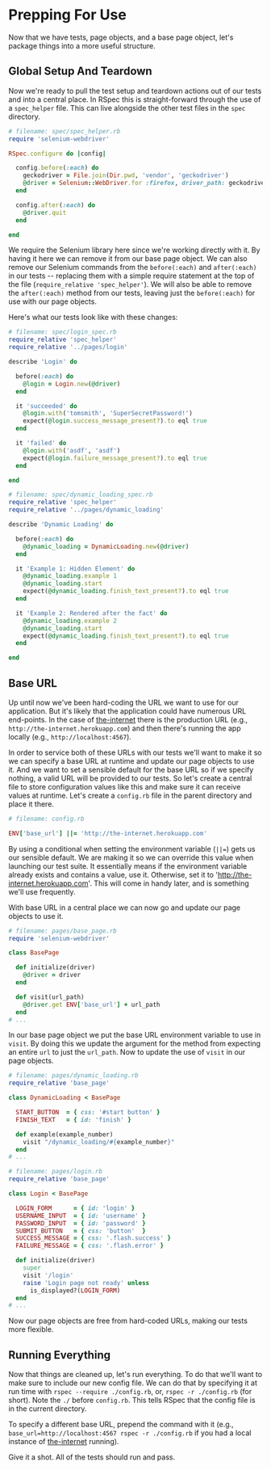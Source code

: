 # Prepping For Use

Now that we have tests, page objects, and a base page object, let's package things into a more useful structure.

## Global Setup And Teardown

Now we're ready to pull the test setup and teardown actions out of our tests and into a central place. In RSpec this is straight-forward through the use of a `spec_helper` file. This can live alongside the other test files in the `spec` directory.

```ruby
# filename: spec/spec_helper.rb
require 'selenium-webdriver'

RSpec.configure do |config|

  config.before(:each) do
    geckodriver = File.join(Dir.pwd, 'vendor', 'geckodriver')
    @driver = Selenium::WebDriver.for :firefox, driver_path: geckodriver
  end

  config.after(:each) do
    @driver.quit
  end

end
```

We require the Selenium library here since we're working directly with it. By having it here we can remove it from our base page object. We can also remove our Selenium commands from the `before(:each)` and `after(:each)` in our tests -- replacing them with a simple require statement at the top of the file (`require_relative 'spec_helper'`). We will also be able to remove the `after(:each)` method from our tests, leaving just the `before(:each)` for use with our page objects.

Here's what our tests look like with these changes:

```ruby
# filename: spec/login_spec.rb
require_relative 'spec_helper'
require_relative '../pages/login'

describe 'Login' do

  before(:each) do
    @login = Login.new(@driver)
  end

  it 'succeeded' do
    @login.with('tomsmith', 'SuperSecretPassword!')
    expect(@login.success_message_present?).to eql true
  end

  it 'failed' do
    @login.with('asdf', 'asdf')
    expect(@login.failure_message_present?).to eql true
  end

end
```

```ruby
# filename: spec/dynamic_loading_spec.rb
require_relative 'spec_helper'
require_relative '../pages/dynamic_loading'

describe 'Dynamic Loading' do

  before(:each) do
    @dynamic_loading = DynamicLoading.new(@driver)
  end

  it 'Example 1: Hidden Element' do
    @dynamic_loading.example 1
    @dynamic_loading.start
    expect(@dynamic_loading.finish_text_present?).to eql true
  end

  it 'Example 2: Rendered after the fact' do
    @dynamic_loading.example 2
    @dynamic_loading.start
    expect(@dynamic_loading.finish_text_present?).to eql true
  end

end
```

## Base URL

Up until now we've been hard-coding the URL we want to use for our application. But it's likely that the application could have numerous URL end-points. In the case of [the-internet](https://github.com/tourdedave/the-internet) there is the production URL (e.g., `http://the-internet.herokuapp.com`) and then there's running the app locally (e.g., `http://localhost:4567`).

In order to service both of these URLs with our tests we'll want to make it so we can specify a base URL at runtime and update our page objects to use it. And we want to set a sensible default for the base URL so if we specify nothing, a valid URL will be provided to our tests. So let's create a central file to store configuration values like this and make sure it can receive values at runtime. Let's create a `config.rb` file in the parent directory and place it there.

```ruby
# filename: config.rb

ENV['base_url'] ||= 'http://the-internet.herokuapp.com'
```

By using a conditional when setting the environment variable (`||=`) gets us our sensible default. We are making it so we can override this value when launching our test suite. It essentially means if the environment variable already exists and contains a value, use it. Otherwise, set it to 'http://the-internet.herokuapp.com'. This will come in handy later, and is something we'll use frequently.

With base URL in a central place we can now go and update our page objects to use it.

```ruby
# filename: pages/base_page.rb
require 'selenium-webdriver'

class BasePage

  def initialize(driver)
    @driver = driver
  end

  def visit(url_path)
    @driver.get ENV['base_url'] + url_path
  end
# ...
```

In our base page object we put the base URL environment variable to use in `visit`. By doing this we update the argument for the method from expecting an entire `url` to just the `url_path`. Now to update the use of `visit` in our page objects.

```ruby
# filename: pages/dynamic_loading.rb
require_relative 'base_page'

class DynamicLoading < BasePage

  START_BUTTON  = { css: '#start button' }
  FINISH_TEXT   = { id: 'finish' }

  def example(example_number)
    visit "/dynamic_loading/#{example_number}"
  end
# ...
```

```ruby
# filename: pages/login.rb
require_relative 'base_page'

class Login < BasePage

  LOGIN_FORM      = { id: 'login' }
  USERNAME_INPUT  = { id: 'username' }
  PASSWORD_INPUT  = { id: 'password' }
  SUBMIT_BUTTON   = { css: 'button'  }
  SUCCESS_MESSAGE = { css: '.flash.success' }
  FAILURE_MESSAGE = { css: '.flash.error' }

  def initialize(driver)
    super
    visit '/login'
    raise 'Login page not ready' unless
      is_displayed?(LOGIN_FORM)
  end
# ...
```

Now our page objects are free from hard-coded URLs, making our tests more flexible.

## Running Everything

Now that things are cleaned up, let's run everything. To do that we'll want to make sure to include our new config file. We can do that by specifying it at run time with `rspec --require ./config.rb`, or, `rspec -r ./config.rb` (for short). Note the `./` before `config.rb`. This tells RSpec that the config file is in the current directory.

To specify a different base URL, prepend the command with it (e.g., `base_url=http://localhost:4567 rspec -r ./config.rb` if you had a local instance of [the-internet](https://github.com/tourdedave/the-internet) running).

Give it a shot. All of the tests should run and pass.
